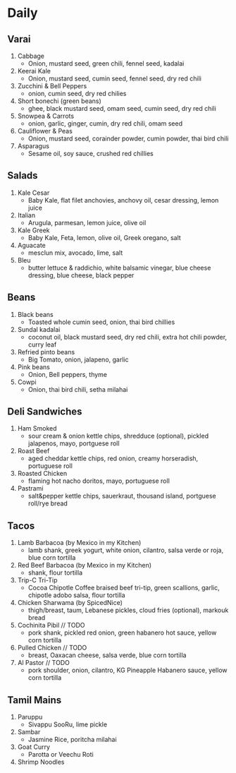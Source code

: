 # Daily
## Varai
1. Cabbage
    * Onion, mustard seed, green chili, fennel seed, kadalai
1. Keerai Kale
    * Onion, mustard seed, cumin seed, fennel seed, dry red chili
1. Zucchini & Bell Peppers
    * onion, cumin seed, dry red chilies
1. Short bonechi (green beans)
    * ghee, black mustard seed, omam seed, cumin seed, dry red chili
1. Snowpea & Carrots
    * onion, garlic, ginger, cumin, dry red chili, omam seed
1. Cauliflower & Peas
    * Onion, mustard seed, corainder powder, cumin powder, thai bird chili
1. Asparagus
    * Sesame oil, soy sauce, crushed red chillies

## Salads
1. Kale Cesar
    * Baby Kale, flat filet anchovies, anchovy oil, cesar dressing, lemon juice
1. Italian
    * Arugula, parmesan, lemon juice, olive oil
1. Kale Greek
    * Baby Kale, Feta, lemon, olive oil, Greek oregano, salt
1. Aguacate 
    * mesclun mix, avocado, lime, salt
1. Bleu
    * butter lettuce & raddichio, white balsamic vinegar, blue cheese dressing, blue cheese, black pepper

## Beans
1. Black beans
    * Toasted whole cumin seed, onion, thai bird chillies
1. Sundal kadalai
    * coconut oil, black mustard seed, dry red chili, extra hot chili powder, curry leaf
1. Refried pinto beans
    * Big Tomato, onion, jalapeno, garlic
1. Pink beans
    * Onion, Bell peppers, thyme
1. Cowpi
    * Onion, thai bird chili, setha milahai

## Deli Sandwiches
1. Ham Smoked
    * sour cream & onion kettle chips, shredduce (optional), pickled jalapenos, mayo, portguese roll
1. Roast Beef
    * aged cheddar kettle chips, red onion, creamy horseradish, portuguese roll
1. Roasted Chicken
    * flaming hot nacho doritos, mayo, portuguese roll
1. Pastrami
    * salt&pepper kettle chips, sauerkraut, thousand island, portguese roll/rye bread

## Tacos
1. Lamb Barbacoa (by Mexico in my Kitchen)
    * lamb shank, greek yogurt, white onion, cilantro, salsa verde or roja, blue corn tortilla
1. Red Beef Barbacoa (by Mexico in my Kitchen)
    * shank, flour tortilla
1. Trip-C Tri-Tip
    * Cocoa Chipotle Coffee braised beef tri-tip, green scallions, garlic, chipotle adobo salsa, flour tortilla
1. Chicken Sharwama (by SpicedNice)
    * thigh/breast, taum, Lebanese pickles, cloud fries (optional), markouk bread
1. Cochinita Pibil // TODO
    * pork shank, pickled red onion, green habanero hot sauce, yellow corn tortilla
1. Pulled Chicken // TODO
    * breast, Oaxacan cheese, salsa verde, blue corn tortilla
1. Al Pastor // TODO
    * pork shoulder, onion, cilantro, KG Pineapple Habanero sauce, yellow corn tortilla

## Tamil Mains
1. Paruppu
    * Sivappu SooRu, lime pickle
1. Sambar
    * Jasmine Rice, poritcha milahai
1. Goat Curry
    * Parotta or Veechu Roti
1. Shrimp Noodles
